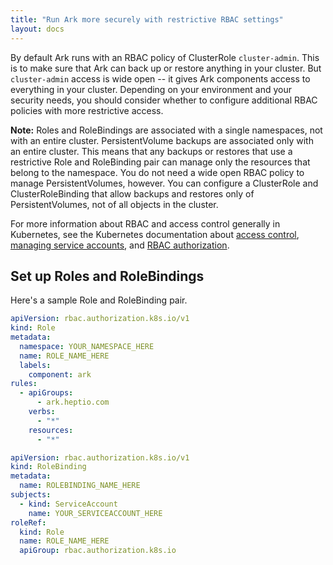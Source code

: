 ```yaml
---
title: "Run Ark more securely with restrictive RBAC settings"
layout: docs
---
```


By default Ark runs with an RBAC policy of ClusterRole `cluster-admin`. This is to make sure that Ark can back up or restore anything in your cluster. But `cluster-admin` access is wide open -- it gives Ark components access to everything in your cluster. Depending on your environment and your security needs, you should consider whether to configure additional RBAC policies with more restrictive access. 

**Note:** Roles and RoleBindings are associated with a single namespaces, not with an entire cluster. PersistentVolume backups are associated only with an entire cluster. This means that any backups or restores that use a restrictive Role and RoleBinding pair can manage only the resources that belong to the namespace. You do not need a wide open RBAC policy to manage PersistentVolumes, however. You can configure a ClusterRole and ClusterRoleBinding that allow backups and restores only of PersistentVolumes, not of all objects in the cluster.

For more information about RBAC and access control generally in Kubernetes, see the Kubernetes documentation about [access control][1], [managing service accounts][2], and [RBAC authorization][3].

## Set up Roles and RoleBindings

Here's a sample Role and RoleBinding pair.

```yaml
apiVersion: rbac.authorization.k8s.io/v1
kind: Role
metadata:
  namespace: YOUR_NAMESPACE_HERE
  name: ROLE_NAME_HERE
  labels:
    component: ark
rules:
  - apiGroups:
      - ark.heptio.com
    verbs:
      - "*"
    resources:
      - "*"
```

```yaml
apiVersion: rbac.authorization.k8s.io/v1
kind: RoleBinding
metadata:
  name: ROLEBINDING_NAME_HERE
subjects:
  - kind: ServiceAccount
    name: YOUR_SERVICEACCOUNT_HERE
roleRef:
  kind: Role
  name: ROLE_NAME_HERE
  apiGroup: rbac.authorization.k8s.io
```

[1]: https://kubernetes.io/docs/reference/access-authn-authz/controlling-access/
[2]: https://kubernetes.io/docs/reference/access-authn-authz/service-accounts-admin/
[3]: https://kubernetes.io/docs/reference/access-authn-authz/rbac/
[4]: namespace.md